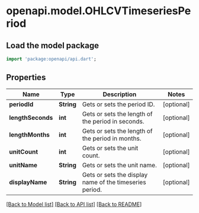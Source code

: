 # openapi.model.OHLCVTimeseriesPeriod

## Load the model package
```dart
import 'package:openapi/api.dart';
```

## Properties
Name | Type | Description | Notes
------------ | ------------- | ------------- | -------------
**periodId** | **String** | Gets or sets the period ID. | [optional] 
**lengthSeconds** | **int** | Gets or sets the length of the period in seconds. | [optional] 
**lengthMonths** | **int** | Gets or sets the length of the period in months. | [optional] 
**unitCount** | **int** | Gets or sets the unit count. | [optional] 
**unitName** | **String** | Gets or sets the unit name. | [optional] 
**displayName** | **String** | Gets or sets the display name of the timeseries period. | [optional] 

[[Back to Model list]](../README.md#documentation-for-models) [[Back to API list]](../README.md#documentation-for-api-endpoints) [[Back to README]](../README.md)


